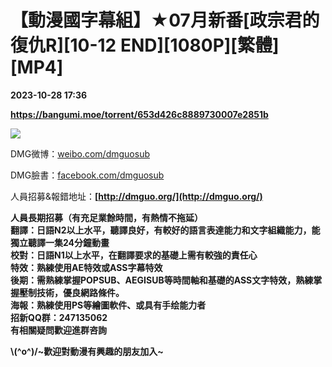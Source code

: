 # 【動漫國字幕組】★07月新番[政宗君的復仇R][10-12 END][1080P][繁體][MP4]

**2023-10-28 17:36**

**https://bangumi.moe/torrent/653d426c8889730007e2851b**

![](https://s2.loli.net/2023/07/29/FT8qhl1DU75XQSp.jpg)

DMG微博：[weibo.com/dmguosub](https://weibo.com/dmguosub)

DMG臉書：[facebook.com/dmguosub](https://facebook.com/dmguosub)

人員招募&報錯地址：**[http://dmguo.org/](http://dmguo.org/)**  
  
**人員長期招募（有充足業餘時間，有熱情不拖延）  
翻譯：日語N2以上水平，聽譯良好，有較好的語言表達能力和文字組織能力，能獨立聽譯一集24分鐘動畫  
校對：日語N1以上水平，在翻譯要求的基礎上需有較強的責任心**  
**特效：熟練使用AE特效或ASS字幕特效  
後期：需熟練掌握POPSUB、AEGISUB等時間軸和基礎的ASS文字特效，熟練掌握壓制技術，優良網路條件。**  
**海報：熟練使用PS等繪圖軟件、或具有手绘能力者  
招新QQ群：247135062  
有相關疑問歡迎進群咨詢**

**\\(^o^)/~歡迎對動漫有興趣的朋友加入~**